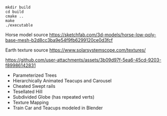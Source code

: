 ```
mkdir build
cd build
cmake ..
make
./executable
```

Horse model source
https://sketchfab.com/3d-models/horse-low-poly-base-mesh-b2d8cc3ba9e54f9fb6299120ce0d3fcf

Earth texture source
https://www.solarsystemscope.com/textures/

https://github.com/user-attachments/assets/3b09d97f-5ea6-45cd-9203-f89986142831

- Parameterized Trees
- Hierarchically Animated Teacups and Carousel
- Cheated Swept rails
- Tesellated Hill
- Subdivided Globe (has repeated verts)
- Texture Mapping
- Train Car and Teacups modeled in Blender
